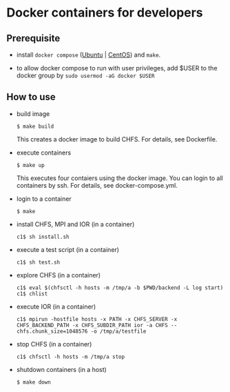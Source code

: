 # Docker containers for developers

## Prerequisite

- install `docker compose` ([Ubuntu](https://docs.docker.com/engine/install/ubuntu/) | [CentOS](https://docs.docker.com/engine/install/centos/)) and `make`.

- to allow docker compose to run with user privileges, add $USER to the docker group by `sudo usermod -aG docker $USER`

## How to use

- build image

      $ make build

  This creates a docker image to build CHFS.  For details, see Dockerfile.

- execute containers

      $ make up

  This executes four contaiers using the docker image.  You can login to all containers by ssh.  For details, see docker-compose.yml.

- login to a container

      $ make

- install CHFS, MPI and IOR (in a container)

      c1$ sh install.sh

- execute a test script (in a container)

      c1$ sh test.sh

- explore CHFS (in a container)

      c1$ eval $(chfsctl -h hosts -m /tmp/a -b $PWD/backend -L log start)
      c1$ chlist

- execute IOR (in a container)

      c1$ mpirun -hostfile hosts -x PATH -x CHFS_SERVER -x CHFS_BACKEND_PATH -x CHFS_SUBDIR_PATH ior -a CHFS --chfs.chunk_size=1048576 -o /tmp/a/testfile

- stop CHFS (in a container)

      c1$ chfsctl -h hosts -m /tmp/a stop

- shutdown containers (in a host)

      $ make down
